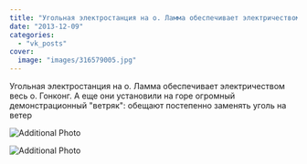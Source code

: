 ```yaml
---
title: "Угольная электростанция на о. Ламма обеспечивает электричеством весь о. Гонконг. А еще они установил..."
date: "2013-12-09"
categories: 
  - "vk_posts"
cover:
  image: "images/316579005.jpg"
---
```


Угольная электростанция на о. Ламма обеспечивает электричеством весь о. Гонконг. А еще они установили на горе огромный демонстрационный "ветряк": обещают постепенно заменять уголь на ветер

![Additional Photo](https://vodpop.ru/wp-content/uploads/2023/07/316579006.jpg)

![Additional Photo](https://vodpop.ru/wp-content/uploads/2023/07/316579007.jpg)
